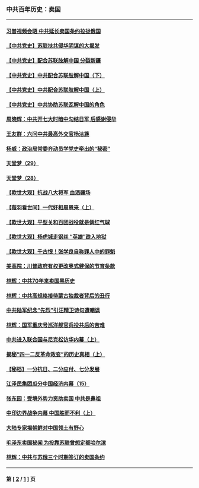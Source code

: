 ### 中共百年历史：卖国
---
#### [习普视频会晤 中共延长卖国条约拉拢俄国](../../pages/nf1176117/n13060971.md?07230430) 
#### [【中共党史】苏联扶共侵华阴谋的大揭发](../../pages/nf1176117/n13056050.md?07230430) 
#### [【中共党史】配合苏联肢解中国 分裂新疆](../../pages/nf1176117/n13040700.md?07230430) 
#### [【中共党史】中共配合苏联肢解中国（下）](../../pages/nf1176117/n13035660.md?07230430) 
#### [【中共党史】中共配合苏联肢解中国（上）](../../pages/nf1176117/n13030262.md?07230430) 
#### [【中共党史】中共协助苏联瓦解中国的角色](../../pages/nf1176117/n13018109.md?07230430) 
#### [周晓辉：中共开七大时暗中勾结日军 后感谢侵华](../../pages/nf1176117/n12921960.md?07230430) 
#### [王友群：六问中共最高外交官杨洁篪](../../pages/nf1176117/n12836495.md?07230430) 
#### [杨威：政治局常委齐动员学党史牵出的“秘密”](../../pages/nf1176117/n12764642.md?07230430) 
#### [天堂梦（29）](../../pages/nf1176117/n12408465.md?07230430) 
#### [天堂梦（28）](../../pages/nf1176117/n12408309.md?07230430) 
#### [【欺世大观】抗战八大将军 血洒疆场](../../pages/nf1176117/n12357044.md?07230430) 
#### [【薇羽看世间】一代奸相周恩来（上）](../../pages/nf1176117/n12401109.md?07230430) 
#### [【欺世大观】平型关和百团战役就是俩红气球](../../pages/nf1176117/n12359157.md?07230430) 
#### [【欺世大观】杨虎城走钢丝 “英雄”跌入地狱](../../pages/nf1176117/n12358840.md?07230430) 
#### [【欺世大观】千古恨！张学良自称罪人中的罪魁](../../pages/nf1176117/n12358629.md?07230430) 
#### [美高院：川普政府有权更改奥式健保的节育条款](../../pages/nf1176117/n12242171.md?07230430) 
#### [林辉：中共70年来卖国黑历史](../../pages/nf1176117/n11552181.md?07230430) 
#### [林辉：中共高规格接待蒙古独裁者背后的丑行](../../pages/nf1176117/n11225005.md?07230430) 
#### [中共陆军纪念“先烈”引汪精卫诗句遭嘲讽](../../pages/nf1176117/n11153345.md?07230430) 
#### [林辉：国军重庆号巡洋舰官兵投共后的苦难](../../pages/nf1176117/n10997801.md?07230430) 
#### [中共进入联合国与尼克松访华内幕（上）](../../pages/nf1176117/n10138788.md?07230430) 
#### [揭秘“四一二反革命政变”的历史真相（上）](../../pages/nf1176117/n9996650.md?07230430) 
#### [【秘档】一分抗日、二分应付、七分发展](../../pages/nf1176117/n9331484.md?07230430) 
#### [江泽民集团瓜分中国经济内幕（15）](../../pages/nf1176117/n9268584.md?07230430) 
#### [张东园：受境外势力资助卖国 中共是鼻祖](../../pages/nf1176117/n9272480.md?07230430) 
#### [中印边界战争内幕 中国胜而不利（上）](../../pages/nf1176117/n9252458.md?07230430) 
#### [大陆专家揭朝鲜对中国领土有野心](../../pages/nf1176117/n9074056.md?07230430) 
#### [毛泽东卖国秘闻 为投靠苏联曾想定都哈尔滨](../../pages/nf1176117/n9058631.md?07230430) 
#### [林辉：中共与苏俄三个时期签订的卖国条约](../../pages/nf1176117/n9036062.md?07230430) 

---
#### 第 [ [2](./2.md?07230430) / [1](./1.md?07230430) ] 页
